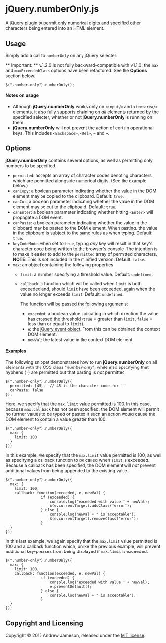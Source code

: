 # jQuery.numberOnly.js
A jQuery plugin to permit only numerical digits and specified other characters being entered into an HTML element.

## Usage
Simply add a call to `numberOnly` on any jQuery selecter:

** Important: ** v.1.2.0 is not fully backward-compatible with v1.1.0: the `max` and `maxExceededClass` options have been refactored. See the **Options** section below.

```
$(".number-only").numberOnly();
```

#### Notes on usage
* Although **jQuery.numberOnly** works only on `<input/>` and `<textarea/>` elements, it also fully supports chaining on *all* elements returned by the specified selecter, whether or not **jQuery.numberOnly** is running on them.
* **jQuery.numberOnly** will not prevent the action of certain operational keys. This includes `<Backspace>`, `<Del>`, `←` and `→`.

## Options
**jQuery.numberOnly** contains several options, as well as permitting only numbers to be specified.
* `permitted`: accepts an array of character codes denoting characters which are permitted alongside numerical digits. (See the example below.)
* `canCopy`: a boolean parameter indicating whether the value in the DOM element may be copied to the clipboard. Default: `true`.
* `canCut`: a boolean parameter indicating whether the value in the DOM element may be cut to the clipboard. Default: `true`.
* `canEnter`: a boolean parameter indicating whether hitting `<Enter>` will propagate a DOM event.
* `canPaste`: a boolean parameter indicating whether the value in the clipboard may be pasted to the DOM element. When pasting, the value in the clipboard is subject to the same rules as when typing. Default: `true`.
* `keyCodeMode`: when set to `true`, typing *any* key will result in that key's character code being written to the browser's console. The intention is to make it easier to add to the `permitted` array of permitted characters. **NOTE**: This is *not* included in the minified version. Default: `false`.
* `max`: an object containing the following properties
  * `limit`: a number specifying a threshold value. Default: `undefined`.
  * `callback`: a function which will be called when `limit` is both exceeded and, should `limit` have been exceeded, again when the value no longer exceeds `limit`. Default: `undefined`.

    The function will be passed the following arguments:
    * `exceeded`: a boolean value indicating in which direction the value has crossed the threshold (`true` = greater than `limit`, `false` = less than or equal to `limit`).
    * `e`: the [jQuery event object](https://api.jquery.com/category/events/event-object/). From this can be obtained the context DOM element.
    * `newVal`: the latest value in the context DOM element.

#### Examples
The following snippet demonstrates how to run **jQuery.numberOnly** on all elements with the CSS class "*number-only*", while also specifying that hyphens (`-`) are permitted but that pasting is *not* permitted.

```
$(".number-only").numberOnly({
  permitted: [45],  // 45 is the character code for '-'
  canPaste: false
});
```

Here, we specify that the `max.limit` value permitted is 100. In this case, because `max.callback` has not been specified, the DOM element will permit no further values to be typed or pasted if such an action would cause the DOM element to contain a value greater than 100.

```
$(".number-only").numberOnly({
  max: {
    limit: 100
  }
});
```

In this example, we specify that the `max.limit` value permitted is 100, as well as specifying a callback function to be called when `limit` is exceeded. Because a callback has been specified, the DOM element will _not_ prevent additional values from being appended to the existing value.

```
$(".number-only").numberOnly({
  max: {
    limit: 100,
    callback: function(exceeded, e, newVal) {
				if (exceeded) {
					console.log("exceeded with value " + newVal);
					$(e.currentTarget).addClass("error");
				} else {
					console.log(newVal + " is acceptable");
					$(e.currentTarget).removeClass("error");
				}
  }
});
```

In this last example, we again specify that the `max.limit` value permitted is 100 and a callback function which, unlike the previous example, will prevent additional key-presses from being displayed if `max.limit` is exceeded.

```
$(".number-only").numberOnly({
  max: {
    limit: 100,
    callback: function(exceeded, e, newVal) {
				if (exceeded) {
					console.log("exceeded with value " + newVal);
					e.preventDefault();
				} else {
					console.log(newVal + " is acceptable");
				}
  }
});
```

## Copyright and Licensing
Copyright © 2015 Andrew Jameson, released under the [MIT license](https://raw.githubusercontent.com/awj100/jQuery.numberOnly.js/master/LICENSE).
